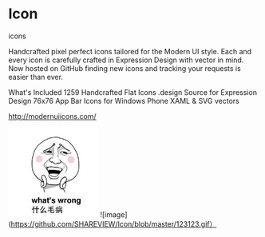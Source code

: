 # Icon
icons


Handcrafted pixel perfect icons tailored for the Modern UI style. Each and every icon is carefully crafted in Expression Design with vector in mind. Now hosted on GitHub finding new icons and tracking your requests is easier than ever.

What's Included
1259 Handcrafted Flat Icons
.design Source for Expression Design
76x76 App Bar Icons for Windows Phone
XAML & SVG vectors

http://modernuiicons.com/


![image](https://github.com/AngelSXD/sxd_first_repository/blob/master/images/20160615165142.png)
![image](https://github.com/SHAREVIEW/Icon/blob/master/123123.gif）

